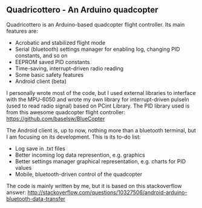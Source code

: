 ## Quadricottero - An Arduino quadcopter

Quadricottero is an Arduino-based quadcopter flight controller. 
Its main features are:
* Acrobatic and stabilized flight mode
* Serial (bluetooth) settings manager for enabling log, changing PID constants, and so on
* EEPROM saved PID constants
* Time-saving, interrupt-driven radio reading
* Some basic safety features
* Android client (beta)

I personally wrote most of the code, but I used external libraries to interface with the MPU-6050 and wrote my own library for interrupt-driven pulseIn (used to read radio signal) based on PCint Library. The PID library used is from this awesome quadcopter flight controller: https://github.com/baselsw/BlueCopter

The Android client is, up to now, nothing more than a bluetooth terminal, but I am focusing on its development.
This is its to-do list:
* Log save in .txt files
* Better incoming log data represention, e.g. graphics
* Better settings manager graphical representation, e.g. charts for PID values
* Mobile, bluetooth-driven control of the quadcopter

The code is mainly written by me, but it is based on this stackoverflow answer: http://stackoverflow.com/questions/10327506/android-arduino-bluetooth-data-transfer
